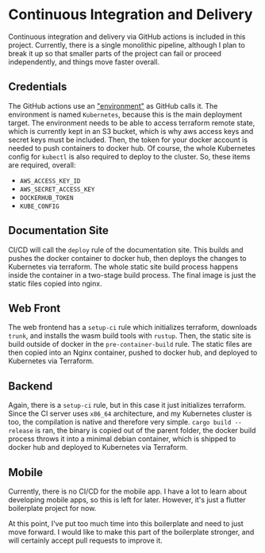 # Continuous Integration and Delivery

Continuous integration and delivery via GitHub actions is included in this
project. Currently, there is a single monolithic pipeline, although I plan to
break it up so that smaller parts of the project can fail or proceed
independently, and things move faster overall.

## Credentials

The GitHub actions use an
["environment"](https://docs.github.com/en/actions/deployment/targeting-different-environments/using-environments-for-deployment)
as GitHub calls it. The environment is named `Kubernetes`, because this is the
main deployment target. The environment needs to be able to access terraform
remote state, which is currently kept in an S3 bucket, which is why aws access
keys and secret keys must be included. Then, the token for your docker account
is needed to push containers to docker hub. Of course, the whole Kubernetes
config for `kubectl` is also required to deploy to the cluster. So, these items
are required, overall:

- `AWS_ACCESS_KEY_ID`
- `AWS_SECRET_ACCESS_KEY`
- `DOCKERHUB_TOKEN`
- `KUBE_CONFIG`

## Documentation Site

CI/CD will call the `deploy` rule of the documentation site. This builds and
pushes the docker container to docker hub, then deploys the changes to
Kubernetes via terraform. The whole static site build process happens inside
the container in a two-stage build process. The final image is just the static
files copied into nginx.

## Web Front

The web frontend has a `setup-ci` rule which initializes terraform, downloads
`trunk`, and installs the wasm build tools with `rustup`. Then, the static site
is build outside of docker in the `pre-container-build` rule. The static files
are then copied into an Nginx container, pushed to docker hub, and deployed to
Kubernetes via Terraform.

## Backend

Again, there is a `setup-ci` rule, but in this case it just initializes
terraform. Since the CI server uses `x86_64` architecture, and my Kubernetes
cluster is too, the compilation is native and therefore very simple.
`cargo build --release` is ran, the binary is copied out of the parent folder,
the docker build process throws it into a minimal debian container, which is
shipped to docker hub and deployed to Kubernetes via Terraform.

## Mobile

Currently, there is no CI/CD for the mobile app. I have a lot to learn about
developing mobile apps, so this is left for later. However, it's just a flutter
boilerplate project for now.

At this point, I've put too much time into this boilerplate and need to just
move forward. I would like to make this part of the boilerplate stronger, and
will certainly accept pull requests to improve it.
